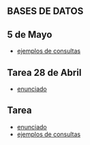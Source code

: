 ## BASES DE DATOS

## 5 de Mayo
- [ejemplos de consultas](https://github.com/materiasipm/materiasipm.github.io/blob/master/bases/consultas.sql)

## Tarea 28 de Abril
- [enunciado](https://github.com/materiasipm/materiasipm.github.io/blob/master/bases/enunciado28deAbril.txt)

## Tarea 
- [enunciado](https://github.com/materiasipm/materiasipm.github.io/blob/master/bases/enunciado14deAbril.txt)
- [ejemplos de consultas](https://github.com/materiasipm/materiasipm.github.io/blob/master/bases/querys.sql)




